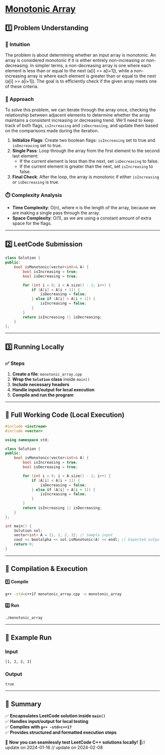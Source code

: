 # **[Monotonic Array](https://leetcode.com/problems/monotonic-array/description/)**  

## **1️⃣ Problem Understanding**  
### **📌 Intuition**  
The problem is about determining whether an input array is monotonic. An array is considered monotonic if it is either entirely non-increasing or non-decreasing. In simpler terms, a non-decreasing array is one where each element is less than or equal to the next (a[i] <= a[i+1]), while a non-increasing array is where each element is greater than or equal to the next (a[i] >= a[i+1]). The goal is to efficiently check if the given array meets one of these criteria.

### **🚀 Approach**  
To solve this problem, we can iterate through the array once, checking the relationship between adjacent elements to determine whether the array maintains a consistent increasing or decreasing trend. We'll need to keep track of both flags, `isIncreasing` and `isDecreasing`, and update them based on the comparisons made during the iteration.

1. **Initialize Flags**: Create two boolean flags: `isIncreasing` set to true and `isDecreasing` set to true.
2. **Single Pass**: Loop through the array from the first element to the second last element:
   - If the current element is less than the next, set `isDecreasing` to false.
   - If the current element is greater than the next, set `isIncreasing` to false.
3. **Final Check**: After the loop, the array is monotonic if either `isIncreasing` or `isDecreasing` is true.

### **⏱️ Complexity Analysis**  
- **Time Complexity**: O(n), where n is the length of the array, because we are making a single pass through the array.
- **Space Complexity**: O(1), as we are using a constant amount of extra space for the flags.

---  

## **2️⃣ LeetCode Submission**  
```cpp
class Solution {
public:
    bool isMonotonic(vector<int>& A) {
        bool isIncreasing = true;
        bool isDecreasing = true;

        for (int i = 0; i < A.size() - 1; i++) {
            if (A[i] < A[i + 1]) {
                isDecreasing = false;
            } else if (A[i] > A[i + 1]) {
                isIncreasing = false;
            }
        }
        return isIncreasing || isDecreasing;
    }
};  
```  

---  

## **3️⃣ Running Locally**  
### **✅ Steps**  
1. **Create a file**: `monotonic_array.cpp`  
2. **Wrap the `Solution` class** inside `main()`  
3. **Include necessary headers**  
4. **Handle input/output for local execution**  
5. **Compile and run the program**  

---  

## **📝 Full Working Code (Local Execution)**  
```cpp
#include <iostream>
#include <vector>

using namespace std;

class Solution {
public:
    bool isMonotonic(vector<int>& A) {
        bool isIncreasing = true;
        bool isDecreasing = true;

        for (int i = 0; i < A.size() - 1; i++) {
            if (A[i] < A[i + 1]) {
                isDecreasing = false;
            } else if (A[i] > A[i + 1]) {
                isIncreasing = false;
            }
        }
        return isIncreasing || isDecreasing;
    }
};

int main() {
    Solution sol;
    vector<int> A = {1, 2, 2, 3}; // Sample input
    cout << boolalpha << sol.isMonotonic(A) << endl; // Expected output: true
    return 0;
}  
```  

---  

## **🔧 Compilation & Execution**  
#### **1️⃣ Compile**  
```bash
g++ -std=c++17 monotonic_array.cpp -o monotonic_array
```  

#### **2️⃣ Run**  
```bash
./monotonic_array
```  

---  

## **🎯 Example Run**  
### **Input**  
```
[1, 2, 2, 3]
```  
### **Output**  
```
true
```  

---  

## **📌 Summary**  
✅ **Encapsulates LeetCode solution inside `main()`**  
✅ **Handles input/output for local testing**  
✅ **Compiles with `g++ -std=c++17`**  
✅ **Provides structured and formatted execution steps**  

🚀 **Now you can seamlessly test LeetCode C++ solutions locally!** 🚀// update on 2024-01-16
// update on 2024-02-08
